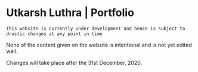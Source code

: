 # Utkarsh Luthra | Portfolio

```
This website is currently under development and hence is subject to drastic changes at any point in time
```

None of the content given on the website is intentional and is not yet edited well.

Changes will take place after the 31st December, 2020.
